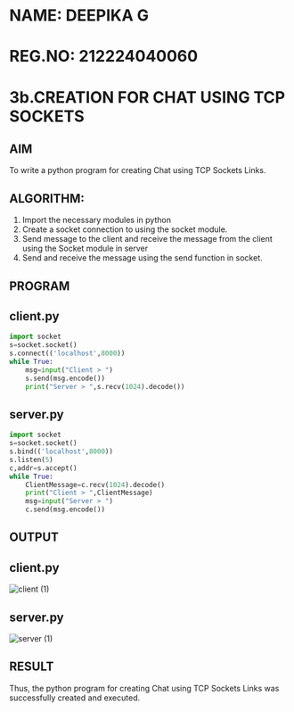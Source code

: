 # NAME: DEEPIKA G
# REG.NO: 212224040060

# 3b.CREATION FOR CHAT USING TCP SOCKETS
## AIM
To write a python program for creating Chat using TCP Sockets Links.
## ALGORITHM:
1. Import the necessary modules in python
2. Create a socket connection to using the socket module.
3. Send message to the client and receive the message from the client using the Socket module in
 server
4. Send and receive the message using the send function in socket.
## PROGRAM
## client.py
```python
import socket
s=socket.socket()
s.connect(('localhost',8000))
while True:
    msg=input("Client > ")
    s.send(msg.encode())
    print("Server > ",s.recv(1024).decode())
```
## server.py
```python
import socket
s=socket.socket()
s.bind(('localhost',8000))
s.listen(5)
c,addr=s.accept()
while True:
    ClientMessage=c.recv(1024).decode()
    print("Client > ",ClientMessage)
    msg=input("Server > ")
    c.send(msg.encode())
```
## OUTPUT
## client.py
![client (1)](https://github.com/user-attachments/assets/17a8d4bb-76e0-4c01-9805-29573529575f)

## server.py
![server (1)](https://github.com/user-attachments/assets/f1db5ac7-0a2a-4fda-a562-e89b1d3ff855)

## RESULT
Thus, the python program for creating Chat using TCP Sockets Links was successfully 
created and executed.
